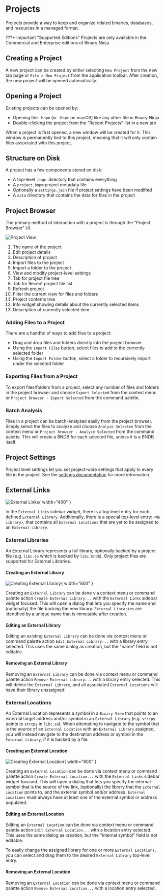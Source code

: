 # Projects

Projects provide a way to keep and organize related binaries, databases, and resources in a managed format.

???+ Important "Supported Editions"
    Projects are only available in the Commercial and Enterprise editions of Binary Ninja

## Creating a Project

A new project can be created by either selecting `New Project` from the new tab page or `File > New Project` from the application toolbar. After creation, the new project will be opened automatically.

## Opening a Project

Existing projects can be opened by:

- Opening the `.bnpm` (or `.bnpr` on macOS) like any other file in Binary Ninja
- Double-clicking the project from the "Recent Projects" list in a new tab

When a project is first opened, a new window will be created for it. This window is permanently tied to this project, meaning that it will only contain files associated with this project.

## Structure on Disk

A project has a few components stored on disk:

- A top-level `.bnpr` directory that contains everything
- A `project.bnpm` project metadata file
- Optionally a `settings.json` file if project settings have been modified
- A `data` directory that contains the data for files in the project

## Project Browser

The primary method of interaction with a project is through the "Project Browser" UI.

![Project View](../img/projects.png "Projects")

1. The name of the project
2. Edit project details
3. Description of project
4. Import files to the project
5. Import a folder to the project
6. View and modify project-level settings
7. Tab for project file tree
8. Tab for Recent project file list
9. Refresh project
10. Filter the current view for files and folders
11. Project contents tree
12. Info widget showing details about the currently selected items
13. Description of currently selected item

### Adding Files to a Project

There are a handful of ways to add files to a project:

- Drag and drop files and folders directly into the project browser
- Using the `Import Files` button, select files to add to the currently selected folder
- Using the `Import Folder` button, select a folder to recursively import under the selected folder

### Exporting Files from a Project

To export files/folders from a project, select any number of files and folders in the project browser and choose `Export Selected` from the context menu or `Project Browser - Export Selected` from the command palette.

### Batch Analysis

Files in a project can be batch-analyzed easily from the project browser. Simply select the files to analyze and choose `Analyze Selected` from the context menu or `Project Browser - Analyze Selected` from the command palette. This will create a BNDB for each selected file, unless it is a BNDB itself.

## Project Settings

Project level settings let you set project-wide settings that apply to every file in the project. See the [settings documentation](settings.md) for more information.

## External Links

![External Links](../img/external-links.png "External Links"){ width="400" }

In the `External Links` sidebar widget, there is a top level entry for each defined `External Library`. Additionally, there is a special top-level entry: `<No Library>`, that contains all `External Locations` that are yet to be assigned to an `External Library`.



### External Libraries

An External Library represents a full library, optionally backed by a project file (e.g. `libc.so` which is backed by `libc.bndb`). Only project files are supported for External Libraries.


#### Creating an External Library

![Creating External Library](../img/external-links-edit-external-library.png "Creating External Library"){ width="800" }

Creating an `External Library` can be done via context menu or command palette action `Create External Library...` with the `External Links` sidebar widget focused. This will open a dialog that lets you specify the name and (optionally) the file backing the new library. `External Libraries` are identified by a unique name that is immutable after creation.


#### Editing an External Library

Editing an existing `External Library` can be done via context menu or command palette action `Edit External Library...` with a library entry selected. This uses the same dialog as creation, but the "name" field is not editable.


#### Removing an External Library

Removing an `External Library` can be done via context menu or command palette action `Remove External Library...` with a library entry selected. This will delete the `External Library`, and all associated `External Locations` will have their library unassigned.


### External Locations

An External Location represents a symbol in a `Binary View` that points to an external target address and/or symbol in an `External Library` (e.g. `strcpy` points to `strcpy` in `libc.so`). When attempting to navigate to the symbol that is the source of an `External Location` with an `External Library` assigned, you will instead navigate to the destination address or symbol in the `External Library`, if it is backed by a file.


#### Creating an External Location

![Creating External Location](../img/external-links-edit-external-location.png "Creating External Location"){ width="600" }


Creating an `External Location` can be done via context menu or command palette action `Create External Location...` with the `External Links` sidebar widget focused. This will open a dialog that lets you specify the internal symbol that is the source of the link, (optionally) the library that the `External Location` points to, and the external symbol and/or address. `External Locations` must always have at least one of the external symbol or address populated.


#### Editing an External Location

Editing an `External Location` can be done via context menu or command palette action `Edit External Location...` with a location entry selected. This uses the same dialog as creation, but the "internal symbol" field is not editable.

To easily change the assigned library for one or more `External Locations`, you can select and drag them to the desired `External Library` top-level entry.


#### Removing an External Location

Removing an `External Location` can be done via context menu or command palette action `Remove External Location...` with a location entry selected.
